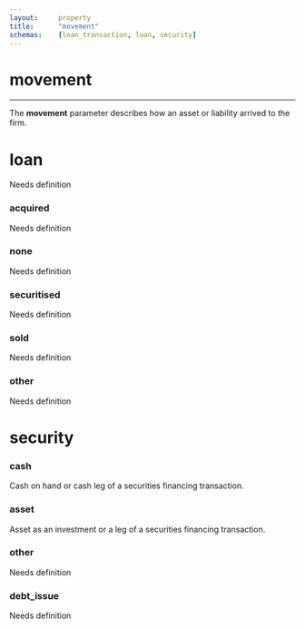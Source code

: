 ```yaml
---
layout:		property
title:		"movement"
schemas:	[loan_transaction, loan, security]
---
```


# movement

---

The **movement** parameter describes how an asset or liability arrived to the firm.

# loan
 Needs definition
### acquired
 Needs definition
### none
 Needs definition
### securitised
 Needs definition
### sold
 Needs definition
### other
 Needs definition


# security
### cash
Cash on hand or cash leg of a securities financing transaction.
### asset
Asset as an investment or a leg of a securities financing transaction.
### other
 Needs definition
### debt_issue
 Needs definition

